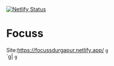 [![Netlify Status](https://api.netlify.com/api/v1/badges/ddf90bec-48fe-4a59-967f-49f012244852/deploy-status)](https://app.netlify.com/sites/focussdurgapur/deploys)
# Focuss
Site:https://focussdurgapur.netlify.app/
``g``    
`g|
```g```
